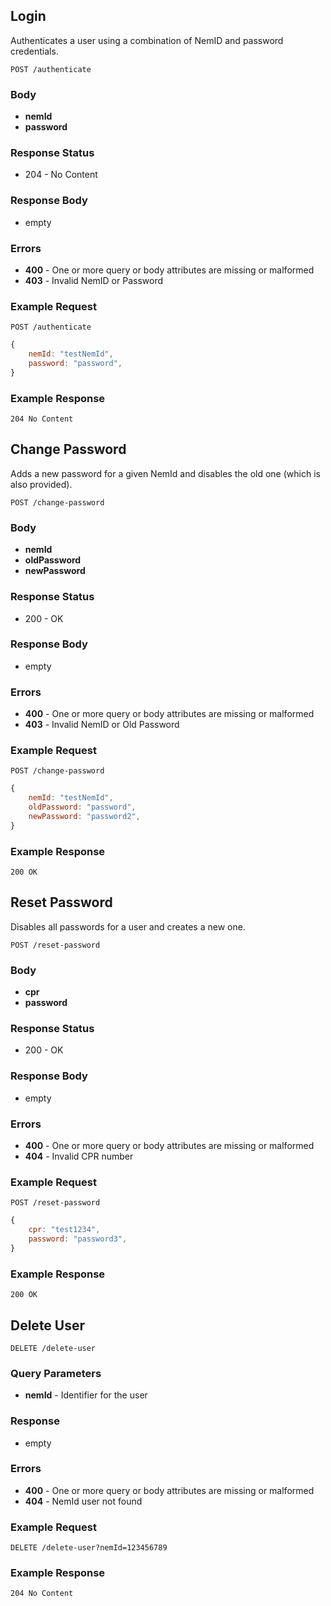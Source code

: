 ## Login
Authenticates a user using a combination of
NemID and password credentials.

`POST /authenticate`

### Body
- **nemId**
- **password**

### Response Status
- 204 - No Content

### Response Body
- empty

### Errors
- **400** - One or more query or body attributes are missing or malformed
- **403** - Invalid NemID or Password

### Example Request
`POST /authenticate`

```javascript
{
    nemId: "testNemId",
    password: "password",
}
```

### Example Response
`204 No Content`

## Change Password
Adds a new password for a given NemId and disables the 
old one (which is also provided).

`POST /change-password`

### Body
- **nemId**
- **oldPassword**
- **newPassword**

### Response Status
- 200 - OK

### Response Body
- empty

### Errors
- **400** - One or more query or body attributes are missing or malformed
- **403** - Invalid NemID or Old Password

### Example Request
`POST /change-password`

```javascript
{
    nemId: "testNemId",
    oldPassword: "password",
    newPassword: "password2",
}
```

### Example Response
`200 OK`

## Reset Password
Disables all passwords for a user and
creates a new one.

`POST /reset-password`

### Body
- **cpr**
- **password**

### Response Status
- 200 - OK

### Response Body
- empty

### Errors
- **400** - One or more query or body attributes are missing or malformed
- **404** - Invalid CPR number

### Example Request
`POST /reset-password`

```javascript
{
    cpr: "test1234",
    password: "password3",
}
```

### Example Response
`200 OK`

## Delete User

`DELETE /delete-user`

### Query Parameters
- **nemId** - Identifier for the user

### Response
- empty

### Errors
- **400** - One or more query or body attributes are missing or malformed
- **404** - NemId user not found

### Example Request
`DELETE /delete-user?nemId=123456789`

### Example Response
`204 No Content`